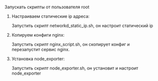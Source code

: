 Запускать скрипты от пользователя root

1. Настраиваем статические ip адреса:
   
	Запустить скрипт networkd_static_ip.sh, он настроит статический ip

3. Копируем конфиги nginx:
   
	Запустить скрипт nginx_script.sh, он скопирует конфиг и перезапустит сервис nginx.


5. Установка node_exporter:
   
	Запустить скрипт node_exporter.sh, он установит и   настроит node_exporter

